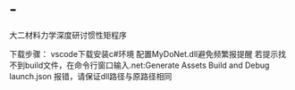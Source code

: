 # -
大二材料力学深度研讨惯性矩程序
 
 
下载步骤：
vscode下载安装c#环境
配置MyDoNet.dll避免频繁报提醒
若提示找不到build文件，在命令行窗口输入.net:Generate Assets Build and Debug
launch.json 报错，请保证dll路径与原路径相同


